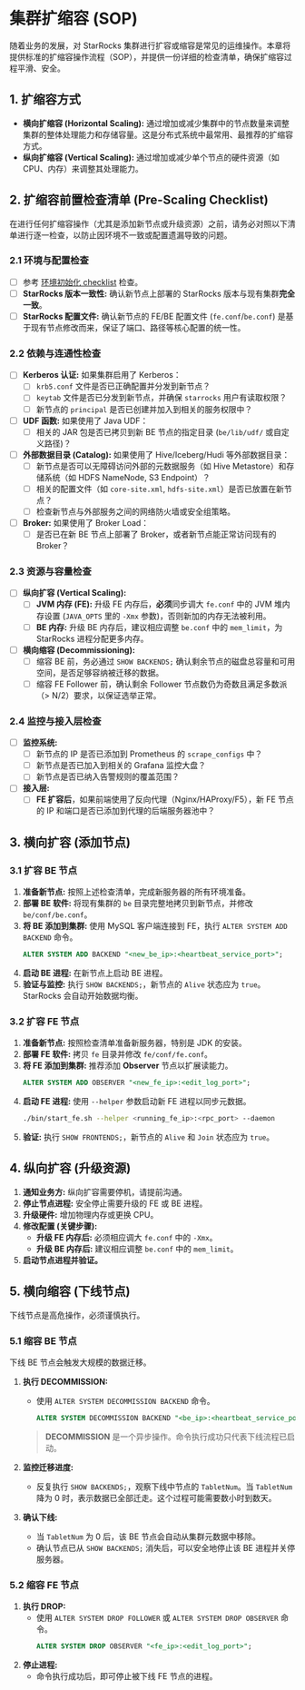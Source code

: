 # 集群扩缩容 (SOP)

随着业务的发展，对 StarRocks 集群进行扩容或缩容是常见的运维操作。本章将提供标准的扩缩容操作流程（SOP），并提供一份详细的检查清单，确保扩缩容过程平滑、安全。

## 1. 扩缩容方式

*   **横向扩缩容 (Horizontal Scaling):** 通过增加或减少集群中的节点数量来调整集群的整体处理能力和存储容量。这是分布式系统中最常用、最推荐的扩缩容方式。
*   **纵向扩缩容 (Vertical Scaling):** 通过增加或减少单个节点的硬件资源（如 CPU、内存）来调整其处理能力。

## 2. 扩缩容前置检查清单 (Pre-Scaling Checklist)

在进行任何扩缩容操作（尤其是添加新节点或升级资源）之前，请务必对照以下清单进行逐一检查，以防止因环境不一致或配置遗漏导致的问题。

### 2.1 环境与配置检查

- [ ] 参考 [环境初始化 checklist](../deployment/deploy_checklist.md) 检查。
- [ ] **StarRocks 版本一致性:** 确认新节点上部署的 StarRocks 版本与现有集群**完全一致**。
- [ ] **StarRocks 配置文件:** 确认新节点的 FE/BE 配置文件 (`fe.conf`/`be.conf`) 是基于现有节点修改而来，保证了端口、路径等核心配置的统一性。

### 2.2 依赖与连通性检查

- [ ] **Kerberos 认证:** 如果集群启用了 Kerberos：
    - [ ] `krb5.conf` 文件是否已正确配置并分发到新节点？
    - [ ] `keytab` 文件是否已分发到新节点，并确保 `starrocks` 用户有读取权限？
    - [ ] 新节点的 `principal` 是否已创建并加入到相关的服务权限中？
- [ ] **UDF 函数:** 如果使用了 Java UDF：
    - [ ] 相关的 JAR 包是否已拷贝到新 BE 节点的指定目录 (`be/lib/udf/` 或自定义路径)？
- [ ] **外部数据目录 (Catalog):** 如果使用了 Hive/Iceberg/Hudi 等外部数据目录：
    - [ ] 新节点是否可以无障碍访问外部的元数据服务（如 Hive Metastore）和存储系统（如 HDFS NameNode, S3 Endpoint）？
    - [ ] 相关的配置文件（如 `core-site.xml`, `hdfs-site.xml`）是否已放置在新节点？
    - [ ] 检查新节点与外部服务之间的网络防火墙或安全组策略。
- [ ] **Broker:** 如果使用了 Broker Load：
    - [ ] 是否已在新 BE 节点上部署了 Broker，或者新节点能正常访问现有的 Broker？

### 2.3 资源与容量检查

- [ ] **纵向扩容 (Vertical Scaling):**
    - [ ] **JVM 内存 (FE):** 升级 FE 内存后，**必须**同步调大 `fe.conf` 中的 JVM 堆内存设置 (`JAVA_OPTS` 里的 `-Xmx` 参数)，否则新加的内存无法被利用。
    - [ ] **BE 内存:** 升级 BE 内存后，建议相应调整 `be.conf` 中的 `mem_limit`，为 StarRocks 进程分配更多内存。
- [ ] **横向缩容 (Decommissioning):**
    - [ ] 缩容 BE 前，务必通过 `SHOW BACKENDS;` 确认剩余节点的磁盘总容量和可用空间，是否足够容纳被迁移的数据。
    - [ ] 缩容 FE Follower 前，确认剩余 Follower 节点数仍为奇数且满足多数派（> N/2）要求，以保证选举正常。

### 2.4 监控与接入层检查

- [ ] **监控系统:**
    - [ ] 新节点的 IP 是否已添加到 Prometheus 的 `scrape_configs` 中？
    - [ ] 新节点是否已加入到相关的 Grafana 监控大盘？
    - [ ] 新节点是否已纳入告警规则的覆盖范围？
- [ ] **接入层:**
    - [ ] **FE 扩容后**，如果前端使用了反向代理（Nginx/HAProxy/F5），新 FE 节点的 IP 和端口是否已添加到代理的后端服务器池中？

## 3. 横向扩容 (添加节点)

### 3.1 扩容 BE 节点

1.  **准备新节点:** 按照上述检查清单，完成新服务器的所有环境准备。
2.  **部署 BE 软件:** 将现有集群的 `be` 目录完整地拷贝到新节点，并修改 `be/conf/be.conf`。
3.  **将 BE 添加到集群:** 使用 MySQL 客户端连接到 FE，执行 `ALTER SYSTEM ADD BACKEND` 命令。
    ```sql
    ALTER SYSTEM ADD BACKEND "<new_be_ip>:<heartbeat_service_port>";
    ```
4.  **启动 BE 进程:** 在新节点上启动 BE 进程。
5.  **验证与监控:** 执行 `SHOW BACKENDS;`，新节点的 `Alive` 状态应为 `true`。StarRocks 会自动开始数据均衡。

### 3.2 扩容 FE 节点

1.  **准备新节点:** 按照检查清单准备新服务器，特别是 JDK 的安装。
2.  **部署 FE 软件:** 拷贝 `fe` 目录并修改 `fe/conf/fe.conf`。
3.  **将 FE 添加到集群:** 推荐添加 **Observer** 节点以扩展读能力。
    ```sql
    ALTER SYSTEM ADD OBSERVER "<new_fe_ip>:<edit_log_port>";
    ```
4.  **启动 FE 进程:** 使用 `--helper` 参数启动新 FE 进程以同步元数据。
    ```bash
    ./bin/start_fe.sh --helper <running_fe_ip>:<rpc_port> --daemon
    ```
5.  **验证:** 执行 `SHOW FRONTENDS;`，新节点的 `Alive` 和 `Join` 状态应为 `true`。

## 4. 纵向扩容 (升级资源)

1.  **通知业务方:** 纵向扩容需要停机，请提前沟通。
2.  **停止节点进程:** 安全停止需要升级的 FE 或 BE 进程。
3.  **升级硬件:** 增加物理内存或更换 CPU。
4.  **修改配置 (关键步骤):**
    *   **升级 FE 内存后:** 必须相应调大 `fe.conf` 中的 `-Xmx`。
    *   **升级 BE 内存后:** 建议相应调整 `be.conf` 中的 `mem_limit`。
5.  **启动节点进程并验证。**

## 5. 横向缩容 (下线节点)

下线节点是高危操作，必须谨慎执行。

### 5.1 缩容 BE 节点

下线 BE 节点会触发大规模的数据迁移。

1.  **执行 DECOMMISSION:**
    *   使用 `ALTER SYSTEM DECOMMISSION BACKEND` 命令。
        ```sql
        ALTER SYSTEM DECOMMISSION BACKEND "<be_ip>:<heartbeat_service_port>";
        ```
    > **DECOMMISSION** 是一个异步操作。命令执行成功只代表下线流程已启动。

2.  **监控迁移进度:**
    *   反复执行 `SHOW BACKENDS;`，观察下线中节点的 `TabletNum`。当 `TabletNum` 降为 0 时，表示数据已全部迁走。这个过程可能需要数小时到数天。

3.  **确认下线:**
    *   当 `TabletNum` 为 0 后，该 BE 节点会自动从集群元数据中移除。
    *   确认节点已从 `SHOW BACKENDS;` 消失后，可以安全地停止该 BE 进程并关停服务器。

### 5.2 缩容 FE 节点

1.  **执行 DROP:**
    *   使用 `ALTER SYSTEM DROP FOLLOWER` 或 `ALTER SYSTEM DROP OBSERVER` 命令。
        ```sql
        ALTER SYSTEM DROP OBSERVER "<fe_ip>:<edit_log_port>";
        ```
2.  **停止进程:**
    *   命令执行成功后，即可停止被下线 FE 节点的进程。